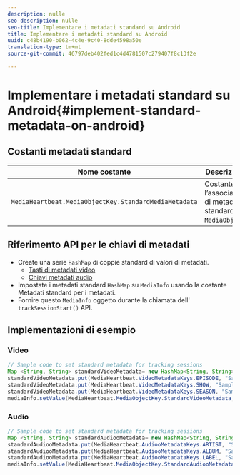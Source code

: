```yaml
---
description: nulle
seo-description: nulle
seo-title: Implementare i metadati standard su Android
title: Implementare i metadati standard su Android
uuid: c48b4190-b062-4c4e-9c40-8dde4598a50e
translation-type: tm+mt
source-git-commit: 46797deb402fed1c4d4781507c279407f8c13f2e

---
```



# Implementare i metadati standard su Android{#implement-standard-metadata-on-android}

## Costanti metadati standard

| Nome costante | Descrizione   |
|---|---|
| `MediaHeartbeat.MediaObjectKey.StandardMediaMetadata` | Costante per l’associazione di metadati standard a `MediaObject`. |

## Riferimento API per le chiavi di metadati

* Create una serie `HashMap` di coppie standard di valori di metadati.
   * [Tasti di metadati video](https://adobe-marketing-cloud.github.io/media-sdks/reference/android/com/adobe/primetime/va/simple/MediaHeartbeat.VideoMetadataKeys.html)
   * [Chiavi metadati audio](https://adobe-marketing-cloud.github.io/media-sdks/reference/android/com/adobe/primetime/va/simple/MediaHeartbeat.AudioMetadataKeys.html)
* Impostate i metadati standard `HashMap` su `MediaInfo` usando la costante Metadati standard per i metadati.
* Fornire questo `MediaInfo` oggetto durante la chiamata dell' `trackSessionStart()` API.

## Implementazioni di esempio

### Video

```java
// Sample code to set standard metadata for tracking sessions 
Map <String, String> standardVideoMetadata= new HashMap<String, String>(); 
standardVideoMetadata.put(MediaHeartbeat.VideoMetadataKeys.EPISODE, "Sample Episode"); 
standardVideoMetadata.put(MediaHeartbeat.VideoMetadataKeys.SHOW, "Sample Show"); 
standardVideoMetadata.put(MediaHeartbeat.VideoMetadataKeys.SEASON, "Sample Season"); 
mediaInfo.setValue(MediaHeartbeat.MediaObjectKey.StandardVideoMetadata, standardVideoMetadata);
```

### Audio

```java
// Sample code to set standard metadata for tracking sessions 
Map <String, String> standardAudiooMetadata= new HashMap<String, String>(); 
standardAudiooMetadata.put(MediaHeartbeat.AudiooMetadataKeys.ARTIST, "Sample Artist"); 
standardAudiooMetadata.put(MediaHeartbeat.AudiooMetadataKeys.ALBUM, "Sample Album"); 
standardAudiooMetadata.put(MediaHeartbeat.AudiooMetadataKeys.LABEL, "Sample Label"); 
mediaInfo.setValue(MediaHeartbeat.MediaObjectKey.StandardAudiooMetadata, standardAudiooMetadata);
```
